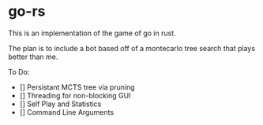 # go-rs

This is an implementation of the game of go in rust.

The plan is to include a bot based off of a montecarlo tree search that plays better than me.



To Do:

- [] Persistant MCTS tree via pruning
- [] Threading for non-blocking GUI
- [] Self Play and Statistics
- [] Command Line Arguments
